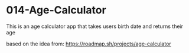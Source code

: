 # 014-Age-Calculator
This is an age calculator app that takes users birth date and returns their age

based on the idea from:
  https://roadmap.sh/projects/age-calculator

